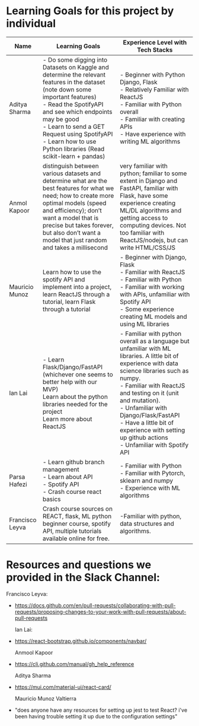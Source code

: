 # Learning Goals for this project by individual

| Name | Learning Goals | Experience Level with Tech Stacks |
|------|----------------|-----------------------------------|
| Aditya Sharma | - Do some digging into Datasets on Kaggle and determine the relevant features in the dataset (note down some important features)<br>- Read the SpotifyAPI and see which endpoints may be good <br>- Learn to send a GET Request using SpotifyAPI <br>- Learn how to use Python libraries (Read scikit-learn + pandas) | - Beginner with Python Django, Flask <br>- Relatively Familiar with ReactJS <br>- Familiar with Python overall<br>- Familiar with creating APIs <br>- Have experience with writing ML algorithms |
| Anmol Kapoor | distinguish between various datasets and determine what are the best features for what we need; how to create more optimal models (speed and efficiency); don’t want a model that is precise but takes forever, but also don’t want a model that just random and takes a millisecond | very familiar with python; familiar to some extent in Django and FastAPI, familiar with Flask, have some experience creating ML/DL algorithms and getting access to computing devices. Not too familiar with ReactJS/nodejs, but can write HTML/CSS/JS
| Mauricio Munoz | Learn how to use the spotify API and implement into a project, learn ReactJS through a tutorial, learn Flask through a tutorial | - Beginner with Django, Flask <br>- Familiar with ReactJS <br>- Familiar with Python <br>- Familiar with working with APIs, unfamiliar with Spotify API <br>- Some experience creating ML models and using ML libraries |
| Ian Lai | - Learn Flask/Django/FastAPI (whichever one seems to better help with our MVP) <br>Learn about the python libraries needed for the project <br>Learn more about ReactJS | - Familiar with python overall as a language but unfamiliar with ML libraries. A little bit of experience with data science libraries such as numpy. <br>- Familiar with ReactJS and testing on it (unit and mutation). <br>- Unfamiliar with Django/Flask/FastAPI <br>- Have a little bit of experience with setting up github actions <br>- Unfamiliar with Spotify API |
| Parsa Hafezi | - Learn github branch management <br>- Learn about API <br> - Spotify API <br>- Crash course react basics | - Familiar with Python <br>- Familiar with Pytorch, sklearn and numpy <br>- Experience with ML algorithms |
| Francisco Leyva | Crash course sources on REACT, flask, ML python beginner course, spotify API, multiple tutorials available online for free. | -Familiar with python, data structures and algorithms. |

# Resources and questions we provided in the Slack Channel:
  
  Francisco Leyva: 
- https://docs.github.com/en/pull-requests/collaborating-with-pull-requests/proposing-changes-to-your-work-with-pull-requests/about-pull-requests
  
  
  Ian Lai:
- https://react-bootstrap.github.io/components/navbar/
  
  
  Anmool Kapoor
- https://cli.github.com/manual/gh_help_reference


  Aditya Sharma
- https://mui.com/material-ui/react-card/


  Mauricio Munoz Valtierra
- "does anyone have any resources for setting up jest to test React? i've been having trouble setting it up due to the configuration settings"
